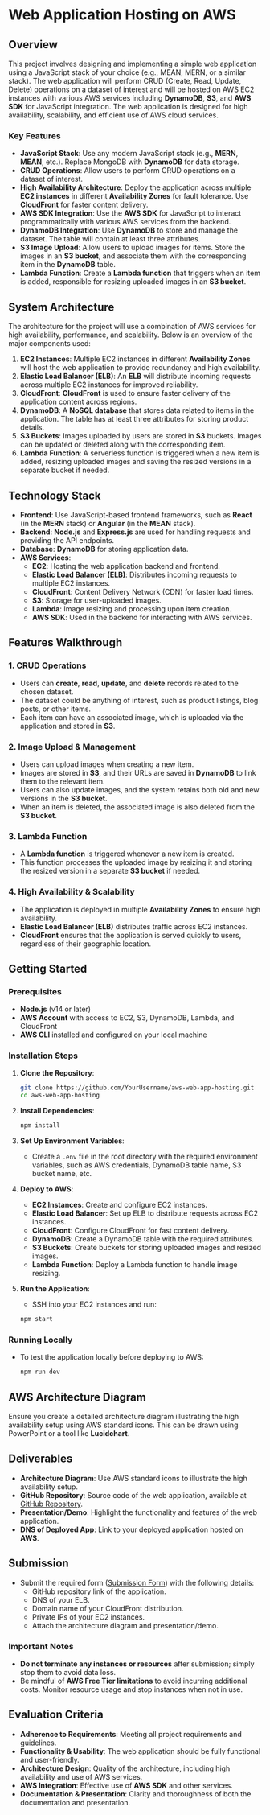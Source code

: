 # Web Application Hosting on AWS

## Overview

This project involves designing and implementing a simple web application using a JavaScript stack of your choice (e.g., MEAN, MERN, or a similar stack). The web application will perform CRUD (Create, Read, Update, Delete) operations on a dataset of interest and will be hosted on AWS EC2 instances with various AWS services including **DynamoDB**, **S3**, and **AWS SDK** for JavaScript integration. The web application is designed for high availability, scalability, and efficient use of AWS cloud services.

### Key Features

- **JavaScript Stack**: Use any modern JavaScript stack (e.g., **MERN**, **MEAN**, etc.). Replace MongoDB with **DynamoDB** for data storage.
- **CRUD Operations**: Allow users to perform CRUD operations on a dataset of interest.
- **High Availability Architecture**: Deploy the application across multiple **EC2 instances** in different **Availability Zones** for fault tolerance. Use **CloudFront** for faster content delivery.
- **AWS SDK Integration**: Use the **AWS SDK** for JavaScript to interact programmatically with various AWS services from the backend.
- **DynamoDB Integration**: Use **DynamoDB** to store and manage the dataset. The table will contain at least three attributes.
- **S3 Image Upload**: Allow users to upload images for items. Store the images in an **S3 bucket**, and associate them with the corresponding item in the **DynamoDB** table.
- **Lambda Function**: Create a **Lambda function** that triggers when an item is added, responsible for resizing uploaded images in an **S3 bucket**.

## System Architecture

The architecture for the project will use a combination of AWS services for high availability, performance, and scalability. Below is an overview of the major components used:

1. **EC2 Instances**: Multiple EC2 instances in different **Availability Zones** will host the web application to provide redundancy and high availability.
2. **Elastic Load Balancer (ELB)**: An **ELB** will distribute incoming requests across multiple EC2 instances for improved reliability.
3. **CloudFront**: **CloudFront** is used to ensure faster delivery of the application content across regions.
4. **DynamoDB**: A **NoSQL database** that stores data related to items in the application. The table has at least three attributes for storing product details.
5. **S3 Buckets**: Images uploaded by users are stored in **S3** buckets. Images can be updated or deleted along with the corresponding item.
6. **Lambda Function**: A serverless function is triggered when a new item is added, resizing uploaded images and saving the resized versions in a separate bucket if needed.

## Technology Stack

- **Frontend**: Use JavaScript-based frontend frameworks, such as **React** (in the **MERN** stack) or **Angular** (in the **MEAN** stack).
- **Backend**: **Node.js** and **Express.js** are used for handling requests and providing the API endpoints.
- **Database**: **DynamoDB** for storing application data.
- **AWS Services**:
  - **EC2**: Hosting the web application backend and frontend.
  - **Elastic Load Balancer (ELB)**: Distributes incoming requests to multiple EC2 instances.
  - **CloudFront**: Content Delivery Network (CDN) for faster load times.
  - **S3**: Storage for user-uploaded images.
  - **Lambda**: Image resizing and processing upon item creation.
  - **AWS SDK**: Used in the backend for interacting with AWS services.

## Features Walkthrough

### 1. CRUD Operations
- Users can **create**, **read**, **update**, and **delete** records related to the chosen dataset.
- The dataset could be anything of interest, such as product listings, blog posts, or other items.
- Each item can have an associated image, which is uploaded via the application and stored in **S3**.

### 2. Image Upload & Management
- Users can upload images when creating a new item.
- Images are stored in **S3**, and their URLs are saved in **DynamoDB** to link them to the relevant item.
- Users can also update images, and the system retains both old and new versions in the **S3 bucket**.
- When an item is deleted, the associated image is also deleted from the **S3 bucket**.

### 3. Lambda Function
- A **Lambda function** is triggered whenever a new item is created.
- This function processes the uploaded image by resizing it and storing the resized version in a separate **S3 bucket** if needed.

### 4. High Availability & Scalability
- The application is deployed in multiple **Availability Zones** to ensure high availability.
- **Elastic Load Balancer (ELB)** distributes traffic across EC2 instances.
- **CloudFront** ensures that the application is served quickly to users, regardless of their geographic location.

## Getting Started

### Prerequisites
- **Node.js** (v14 or later)
- **AWS Account** with access to EC2, S3, DynamoDB, Lambda, and CloudFront
- **AWS CLI** installed and configured on your local machine

### Installation Steps

1. **Clone the Repository**:
    ```bash
    git clone https://github.com/YourUsername/aws-web-app-hosting.git
    cd aws-web-app-hosting
    ```

2. **Install Dependencies**:
    ```bash
    npm install
    ```

3. **Set Up Environment Variables**:
    - Create a `.env` file in the root directory with the required environment variables, such as AWS credentials, DynamoDB table name, S3 bucket name, etc.

4. **Deploy to AWS**:
    - **EC2 Instances**: Create and configure EC2 instances.
    - **Elastic Load Balancer**: Set up ELB to distribute requests across EC2 instances.
    - **CloudFront**: Configure CloudFront for fast content delivery.
    - **DynamoDB**: Create a DynamoDB table with the required attributes.
    - **S3 Buckets**: Create buckets for storing uploaded images and resized images.
    - **Lambda Function**: Deploy a Lambda function to handle image resizing.

5. **Run the Application**:
    - SSH into your EC2 instances and run:
    ```bash
    npm start
    ```

### Running Locally
- To test the application locally before deploying to AWS:
    ```bash
    npm run dev
    ```

## AWS Architecture Diagram

Ensure you create a detailed architecture diagram illustrating the high availability setup using AWS standard icons. This can be drawn using PowerPoint or a tool like **Lucidchart**.

## Deliverables
- **Architecture Diagram**: Use AWS standard icons to illustrate the high availability setup.
- **GitHub Repository**: Source code of the web application, available at [GitHub Repository](https://github.com/YourUsername/aws-web-app-hosting).
- **Presentation/Demo**: Highlight the functionality and features of the web application.
- **DNS of Deployed App**: Link to your deployed application hosted on **AWS**.

## Submission
- Submit the required form ([Submission Form](https://forms.gle/wVmGuUHJMAURbz2j7)) with the following details:
  - GitHub repository link of the application.
  - DNS of your ELB.
  - Domain name of your CloudFront distribution.
  - Private IPs of your EC2 instances.
  - Attach the architecture diagram and presentation/demo.

### Important Notes
- **Do not terminate any instances or resources** after submission; simply stop them to avoid data loss.
- Be mindful of **AWS Free Tier limitations** to avoid incurring additional costs. Monitor resource usage and stop instances when not in use.

## Evaluation Criteria
- **Adherence to Requirements**: Meeting all project requirements and guidelines.
- **Functionality & Usability**: The web application should be fully functional and user-friendly.
- **Architecture Design**: Quality of the architecture, including high availability and use of AWS services.
- **AWS Integration**: Effective use of **AWS SDK** and other services.
- **Documentation & Presentation**: Clarity and thoroughness of both the documentation and presentation.
